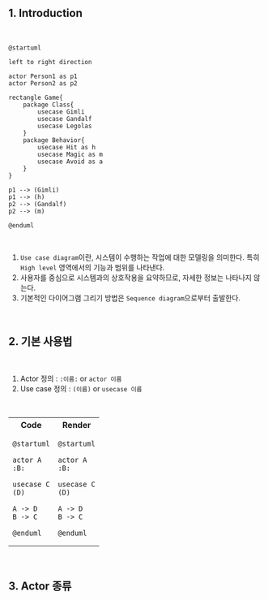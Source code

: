 ## 1. Introduction

<br>

```plantuml
@startuml

left to right direction

actor Person1 as p1
actor Person2 as p2

rectangle Game{
    package Class{
        usecase Gimli
        usecase Gandalf
        usecase Legolas
    }
    package Behavior{
        usecase Hit as h
        usecase Magic as m
        usecase Avoid as a
    }
}

p1 --> (Gimli)
p1 --> (h)
p2 --> (Gandalf)
p2 --> (m)

@enduml
```

<br>

1. `Use case diagram`이란, 시스템이 수행하는 작업에 대한 모델링을 의미한다.
   특히 `High level` 영역에서의 기능과 범위를 나타낸다.
2. 사용자를 중심으로 시스템과의 상호작용을 요약하므로, 자세한 정보는 나타나지 않는다.
3. 기본적인 다이어그램 그리기 방법은 `Sequence diagram`으로부터 출발한다.

<br>

## 2. 기본 사용법

<br>

1. Actor 정의 : `:이름:` or `actor 이름`
2. Use case 정의 : `(이름)` or `usecase 이름`

<br>

<table>
<tr>
<th>Code</th><th>Render</th>
</tr>

<tr>
<td>

```text
@startuml

actor A
:B:

usecase C
(D)

A -> D
B -> C

@enduml
```
</td>
<td>

```plantuml
@startuml

actor A
:B:

usecase C
(D)

A -> D
B -> C

@enduml
```
</td>
</tr>
</table>

<br>

## 3. Actor 종류

